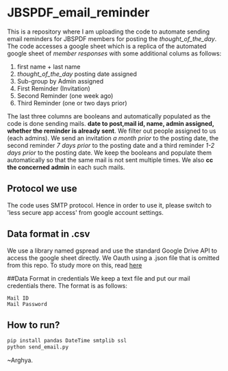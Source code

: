 # JBSPDF_email_reminder
This is a repository where I am uploading the code to automate sending email reminders for JBSPDF members for posting the *thought_of_the_day*. The code accesses a google sheet which is a replica of the automated google sheet of *member responses* with some additional colums as follows: 
1. first name + last name
2. *thought_of_the_day* posting date assigned 
3. Sub-group by Admin assigned
4. First Reminder (Invitation)
5. Second Reminder (one week ago)
6. Third Reminder (one or two days prior)

The last three columns are booleans and automatically populated as the code is done sending mails. **date to post,mail id, name, admin assigned, whether the reminder is already sent**. We filter out people assigned to us (each admins). We send an invitation *a month prior* to the posting date, the second reminder *7 days prior* to the posting date and a third reminder *1-2 days prior* to the posting date. We keep the booleans and populate them automatically so that the same mail is not sent multiple times. We also **cc the concerned admin** in each such mails.


## Protocol we use
The code uses SMTP protocol. Hence in order to use it, please switch to 'less secure app access' from google account settings.

## Data format in .csv
We use a library named gspread and use the standard Google Drive API to access the google sheet directly. We Oauth using a .json file that is omitted from this repo. To study more on this, read [here](https://www.twilio.com/blog/2017/02/an-easy-way-to-read-and-write-to-a-google-spreadsheet-in-python.html)

##Data Format in credentials
We keep a text file and put our mail credentials there. The format is as follows:
```text
Mail ID
Mail Password
```

## How to run?
```bash
pip install pandas DateTime smtplib ssl
python send_email.py
```

~Arghya.
